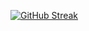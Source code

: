 [![GitHub Streak](https://streak-stats.demolab.com?user=snailrake&theme=dark&hide_border=true&locale=ru&date_format=j%2Fn%5B%2FY%5D&mode=weekly&card_width=550&border=EB5454&hide_current_streak=true&hide_longest_streak=true)](https://git.io/streak-stats)
